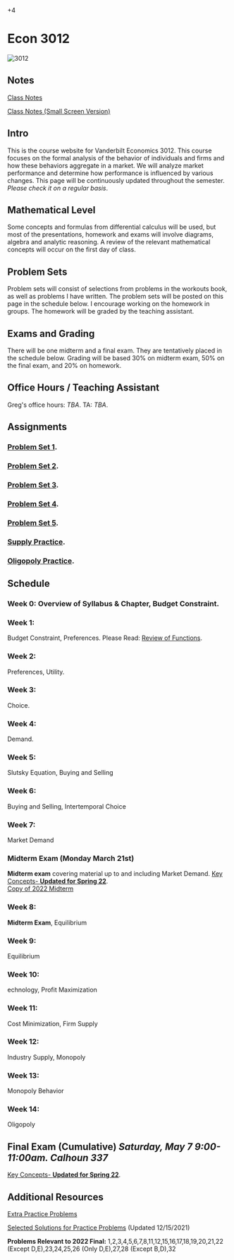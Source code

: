 +4

# Econ 3012

![3012](../files/Images/3012.png)

## Notes

[Class Notes](../files/3010/3012_Notes.pdf)  

[Class Notes (Small Screen Version)](../files/3010/3012_Notes_Small.pdf)  

## Intro

This is the course website for Vanderbilt Economics 3012. This course focuses on the formal analysis of the behavior of individuals and firms and how these behaviors aggregate in a market. We will analyze market performance and determine how performance is influenced by various changes. This page will be continuously updated throughout the semester. *Please check it on a regular basis*.

## Mathematical Level

Some concepts and formulas from differential calculus will be used, but most of the presentations, homework and exams will involve diagrams, algebra and analytic reasoning. A review of the relevant mathematical concepts will occur on the first day of class.

## Problem Sets

Problem sets will consist of selections from problems in the workouts book, as well as problems I have written. The problem sets will be posted on this page in the schedule below. I encourage working on the homework in groups. The homework will be graded by the teaching assistant.

## Exams and Grading

There will be one midterm and a final exam. They are tentatively placed in the schedule below. Grading will be based 30% on midterm exam, 50% on the final exam, and 20% on homework.

## Office Hours / Teaching Assistant

Greg's office hours: *TBA*. TA: *TBA*.

## Assignments

### [Problem Set 1](../files/3010/Problem_Set_1.pdf).
### [Problem Set 2](../files/3010/Problem_Set_2.pdf).
### [Problem Set 3](../files/3010/Problem_Set_3.pdf).
### [Problem Set 4](../files/3010/Problem_Set_4.pdf).
### [Problem Set 5](../files/3010/Problem_Set_5.pdf).
### [Supply Practice](../files/3010/Supply_Practice.pdf).
### [Oligopoly Practice](../files/3010/Cournot_Practice.pdf).

## Schedule

### Week 0: Overview of Syllabus & Chapter, Budget Constraint.

### Week 1:

Budget Constraint, Preferences.
Please Read: [Review of Functions](../files/3010/MathReviewFunctions.pdf).

### Week 2:

Preferences, Utility.

### Week 3:

Choice.

### Week 4:

Demand.

### Week 5:

Slutsky Equation, Buying and Selling

### Week 6:

Buying and Selling, Intertemporal Choice

### Week 7: 

Market Demand

### Midterm Exam (Monday March 21st)

**Midterm exam** covering material up to and including Market Demand. [Key Concepts- **Updated for Spring 22**](../files/3010/Key_Concepts_2022_Midterm.pdf).  
[Copy of 2022 Midterm](../files/3010/2022_Midterm.pdf)  

### Week 8: 

**Midterm Exam**, Equilibrium

### Week 9: 

Equilibrium

### Week 10:

echnology, Profit Maximization

### Week 11:

Cost Minimization, Firm Supply

### Week 12:

Industry Supply, Monopoly  

### Week 13:

Monopoly Behavior  

### Week 14:

Oligopoly


## Final Exam (Cumulative) *Saturday, May 7 9:00-11:00am. Calhoun 337*

[Key Concepts- **Updated for Spring 22**](../files/3010/Key_Concepts_2022_Final.pdf).


## Additional Resources

[Extra Practice Problems](../files/3010/PracticeProblems.pdf)

[Selected Solutions for Practice Problems](../files/3010/PracticeProblemSolutions.pdf) (Updated 12/15/2021)  

**Problems Relevant to 2022 Final:** 1,2,3,4,5,6,7,8,11,12,15,16,17,18,19,20,21,22 (Except D,E),23,24,25,26 (Only D,E),27,28 (Except B,D),32



